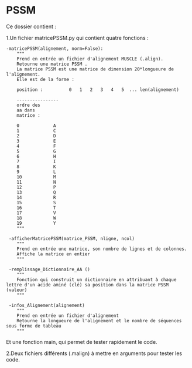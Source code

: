 # PSSM

Ce dossier contient :

1.Un fichier matricePSSM.py qui contient quatre fonctions :

    -matricePSSM(alignement, norm=False):
        """
        Prend en entrée un fichier d'alignement MUSCLE (.align).
        Retourne une matrice PSSM .
        La matrice PSSM est une matrice de dimension 20*longueure de l'alignement.
        Elle est de la forme : 

        position :          0   1   2   3   4   5  ... len(alignement)

        ----------------
        ordre des
        aa dans 
        matrice :

        0             A
        1             C
        2             D
        3             E
        4             F
        5             G
        6             H
        7             I
        8             K
        9             L
        10            M
        11            N
        12            P
        13            Q
        14            R
        15            S
        16            T
        17            V
        18            W
        19            Y
        """
 
     -afficherMatricePSSM(matrice_PSSM, nligne, ncol)
        """
        Prend en entrée une matrice, son nombre de lignes et de colonnes.
        Affiche la matrice en entier
        """
 
     -remplissage_Dictionnaire_AA ()
        """
        Fonction qui construit un dictionnaire en attribuant à chaque lettre d'un acide aminé (clé) sa position dans la matrice PSSM (valeur)
        """
 
     -infos_Alignement(alignement)
        """
        Prend en entrée un fichier d'alignement
        Retourne la longueure de l'alignement et le nombre de séquences sous forme de tableau
        """
  Et une fonction main, qui permet de tester rapidement le code.  

2.Deux fichiers différents (.malign) à mettre en arguments pour tester les code.
  
